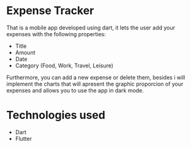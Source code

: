 # Expense Tracker

That is a mobile app developed using dart, it lets the user add your expenses with the following properties:
- Title
- Amount
- Date
- Category (Food, Work, Travel, Leisure)

Furthermore, you can add a new expense or delete them, besides i will implement the charts that will apresent the graphic proporcion of your expenses and allows you to use the app in dark mode.

# Technologies used
- Dart
- Flutter
